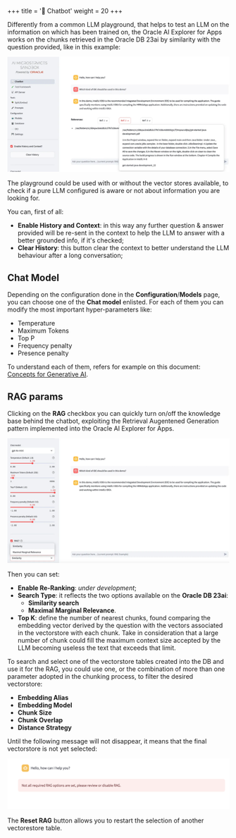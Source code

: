 +++
title = '💬 Chatbot'
weight = 20
+++
<!--
Copyright (c) 2023, 2024, Oracle and/or its affiliates.
Licensed under the Universal Permissive License v1.0 as shown at http://oss.oracle.com/licenses/upl.
-->

Differently from a common LLM playground, that helps to test an LLM on the information on which has been trained on, the Oracle AI Explorer for Apps works on the chunks retrieved in the Oracle DB 23ai by similarity with the question provided, like in this example:

![Chatbot](images/chatbot.png)

The playground could be used with or without the vector stores available, to check if a pure LLM configured is aware or not about information you are looking for.

You can, first of all:

- **Enable History and Context**: in this way any further question & answer provided will be re-sent in the context to help the LLM to answer with a better grounded info, if it's checked;
- **Clear History**: this button clear the context to better understand the LLM behaviour after a long conversation;

## Chat Model
Depending on the configuration done in the **Configuration**/**Models** page, you can choose one of the **Chat model** enlisted. For each of them you can modify the most important hyper-parameters like:
- Temperature
- Maximum Tokens
- Top P
- Frequency penalty
- Presence penalty

To understand each of them, refers for example on this document: [Concepts for Generative AI](https://docs.oracle.com/en-us/iaas/Content/generative-ai/concepts.htm).

## RAG params

Clicking on the **RAG** checkbox you can quickly turn on/off the knowledge base behind the chatbot, exploiting the Retrieval Augentened Generation pattern implemented into the Oracle AI Explorer for Apps.

![Playground](images/playground.png)

Then you can set:

- **Enable Re-Ranking**: *under development*;
- **Search Type**: it reflects the two options available on the **Oracle DB 23ai**: 
    - **Similarity search**
    - **Maximal Marginal Relevance**.
- **Top K**: define the number of nearest chunks, found comparing the embedding vector derived by the question with the vectors associated in the vectorstore with each chunk. Take in consideration that a large number of chunk could fill the maximum context size accepted by the LLM becoming useless the text that exceeds that limit.

To search and select one of the vectorstore tables created into the DB and use it for the RAG, you could use one, or the combination of more than one parameter adopted in the chunking process, to filter the desired vectorstore: 

- **Embedding Alias**
- **Embedding Model**
- **Chunk Size**
- **Chunk Overlap**
- **Distance Strategy**

Until the following message will not disappear, it means that the final vectorstore is not yet selected:

![Rag Error message](images/ragmessage.png)

The **Reset RAG** button allows you to restart the selection of another vectorestore table.
